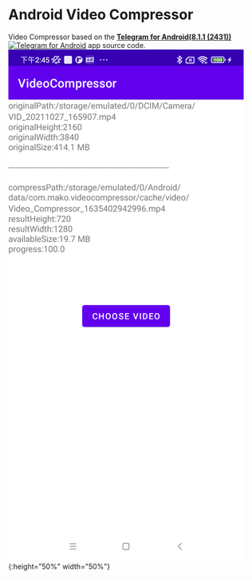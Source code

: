 # Android Video Compressor
Video Compressor based on the [**Telegram for Android(8.1.1 (2431))**](https://github.com/DrKLO/Telegram) [![Telegram for Android](https://raw.githubusercontent.com/lalongooo/VideoCompressor/master/images/ic_launcher.png)](https://github.com/DrKLO/Telegram) app source code.
![Alt text](./device-2021-10-28-144557.png){:height="50%" width="50%"}